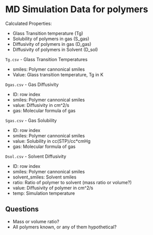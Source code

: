 # MD Simulation Data for polymers

Calculated Properties:
- Glass Transition temperature (Tg)
- Solubility of polymers in gas (S_gas)
- Diffusivity of polymers in gas (D_gas)
- Diffusivity of polymers in Solvent (D_sol)

`Tg.csv` - Glass Transition Temperatures
- smiles: Polymer cannonical smiles
- Value: Glass transition temperature, Tg in K

`Dgas.csv` - Gas Diffusivity
- ID: row index
- smiles: Polymer cannonical smiles
- value: Diffusivity in cm^2/s
- gas: Molecular formula of gas

`Sgas.csv` - Gas Solubility
- ID: row index
- smiles: Polymer cannonical smiles
- value: Solubility in cc(STP)/cc*cmHg
- gas: Molecular formula of gas

`Dsol.csv` - Solvent Diffusivity
- ID: row index
- smiles: Polymer cannonical smiles
- solvent_smiles: Solvent smiles
- ratio: Ratio of polymer to solvent (mass ratio or volume?)
- value: Diffusivity of polymer in cm^2/s
- temp: Simulation temperature

## Questions
- Mass or volume ratio?
- All polymers known, or any of them hypothetical?
